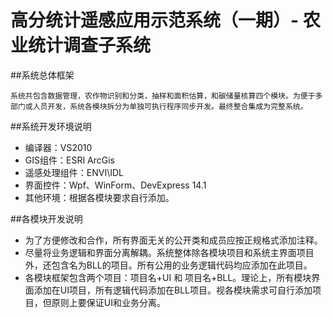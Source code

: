 # 高分统计遥感应用示范系统（一期）- 农业统计调查子系统

##系统总体框架

    系统共包含数据管理，农作物识别和分类，抽样和面积估算，和碳储量核算四个模块。为便于多部门或人员开发，系统各模块拆分为单独可执行程序同步开发。最终整合集成为完整系统。

##系统开发环境说明

* 编译器：VS2010
* GIS组件：ESRI ArcGis
* 遥感处理组件：ENVI\IDL
* 界面控件：Wpf、WinForm、DevExpress 14.1
* 其他环境：根据各模块要求自行添加。

##各模块开发说明

* 为了方便修改和合作，所有界面无关的公开类和成员应按正规格式添加注释。
* 尽量将业务逻辑和界面分离解耦。系统整体除各模块项目和系统主界面项目外，还包含名为BLL的项目。所有公用的业务逻辑代码均应添加在此项目。
* 各模块框架包含两个项目：项目名+UI 和 项目名+BLL。理论上，所有模块界面添加在UI项目，所有逻辑代码添加在BLL项目。视各模块需求可自行添加项目，但原则上要保证UI和业务分离。
